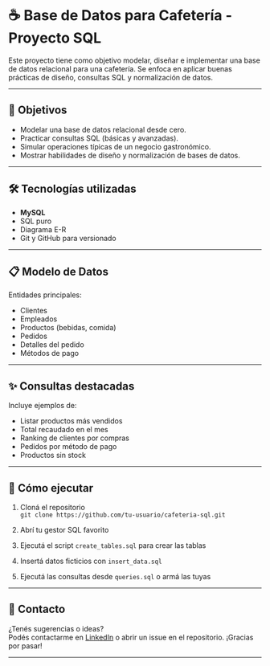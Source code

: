 # ☕ Base de Datos para Cafetería - Proyecto SQL

Este proyecto tiene como objetivo modelar, diseñar e implementar una base de datos relacional para una cafetería. Se enfoca en aplicar buenas prácticas de diseño, consultas SQL y normalización de datos.

---

## 📌 Objetivos

- Modelar una base de datos relacional desde cero.
- Practicar consultas SQL (básicas y avanzadas).
- Simular operaciones típicas de un negocio gastronómico.
- Mostrar habilidades de diseño y normalización de bases de datos.

---

## 🛠️ Tecnologías utilizadas

- **MySQL** 
- SQL puro
- Diagrama E-R
- Git y GitHub para versionado
  
---

## 📋 Modelo de Datos

Entidades principales:
- Clientes
- Empleados
- Productos (bebidas, comida)
- Pedidos
- Detalles del pedido
- Métodos de pago

---

## ✨ Consultas destacadas

Incluye ejemplos de:

- Listar productos más vendidos
- Total recaudado en el mes
- Ranking de clientes por compras
- Pedidos por método de pago
- Productos sin stock

---

## 🚀 Cómo ejecutar

1. Cloná el repositorio  
   `git clone https://github.com/tu-usuario/cafeteria-sql.git`

2. Abrí tu gestor SQL favorito

3. Ejecutá el script `create_tables.sql` para crear las tablas

4. Insertá datos ficticios con `insert_data.sql`

5. Ejecutá las consultas desde `queries.sql` o armá las tuyas

---

## 📮 Contacto

¿Tenés sugerencias o ideas?  
Podés contactarme en [LinkedIn](https://www.linkedin.com/in/mateo-rivas-dev/) o abrir un issue en el repositorio. ¡Gracias por pasar!

---

